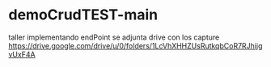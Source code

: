 # demoCrudTEST-main
 taller implementando endPoint
se adjunta drive con los capture
https://drive.google.com/drive/u/0/folders/1LcVhXHHZUsRutkqbCoR7RJhijgvUxF4A
